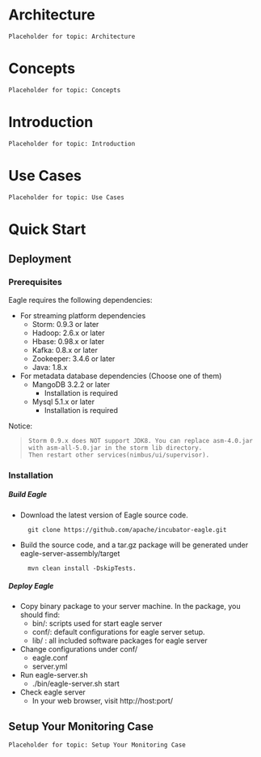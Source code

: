 # Architecture
`Placeholder for topic: Architecture`

# Concepts
`Placeholder for topic: Concepts`

# Introduction
`Placeholder for topic: Introduction`

# Use Cases
`Placeholder for topic: Use Cases`

# Quick Start

## Deployment

### Prerequisites

Eagle requires the following dependencies:

* For streaming platform dependencies
    * Storm: 0.9.3 or later
    * Hadoop: 2.6.x or later
    * Hbase: 0.98.x or later
    * Kafka: 0.8.x or later
    * Zookeeper: 3.4.6 or later
    * Java: 1.8.x
* For metadata database dependencies (Choose one of them)
    * MangoDB 3.2.2 or later
        * Installation is required
    * Mysql 5.1.x or later
        * Installation is required

Notice:  
>     Storm 0.9.x does NOT support JDK8. You can replace asm-4.0.jar with asm-all-5.0.jar in the storm lib directory. 
>     Then restart other services(nimbus/ui/supervisor). 


### Installation

##### Build Eagle

* Download the latest version of Eagle source code.

        git clone https://github.com/apache/incubator-eagle.git
        
* Build the source code, and a tar.gz package will be generated under eagle-server-assembly/target

        mvn clean install -DskipTests.
        
##### Deploy Eagle
* Copy binary package to your server machine. In the package, you should find:
    * bin/: scripts used for start eagle server
    * conf/: default configurations for eagle server setup.
    * lib/ : all included software packages for eagle server
* Change configurations under conf/
	* eagle.conf
    * server.yml
* Run eagle-server.sh
    * ./bin/eagle-server.sh start
* Check eagle server
    * In your web browser, visit http://host:port/

## Setup Your Monitoring Case
`Placeholder for topic: Setup Your Monitoring Case`